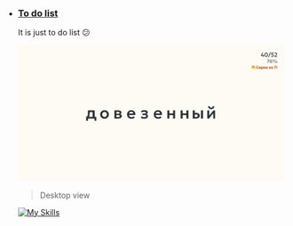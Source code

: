 * ### [To do list](https://gjils.github.io/to-do-list/)
  
  It is just to do list :confused:
  
  ![desktop](https://github.com/Gjils/accentsgame/blob/main/preview/desktop.png)
  
  > Desktop view
  
  [![My Skills](https://skillicons.dev/icons?i=react)](https://skillicons.dev)
